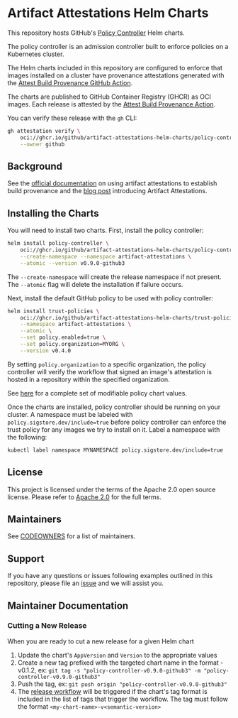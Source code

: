 # Artifact Attestations Helm Charts

This repository hosts GitHub's [Policy Controller](https://github.com/github/policy-controller) Helm charts.

The policy controller is an admission controller built to enforce policies
on a Kubernetes cluster.

The Helm charts included in this repository are configured to enforce that
images installed on a cluster have provenance attestations generated with the
[Attest Build Provenance GitHub Action](https://github.com/actions/attest-build-provenance).

The charts are published to GitHub Container Registry (GHCR) as OCI images. Each release is attested by
the [Attest Build Provenance Action](https://github.com/actions/attest-build-provenance).

You can verify these release with the `gh` CLI:
```bash
gh attestation verify \
    oci://ghcr.io/github/artifact-attestations-helm-charts/policy-controller:v0.9.0-github3 \
    --owner github
```

## Background

See the [official documentation](https://docs.github.com/en/actions/security-guides/using-artifact-attestations-to-establish-provenance-for-builds) on
using artifact attestations to establish build provenance and
the [blog post](https://github.blog/2024-05-02-introducing-artifact-attestations-now-in-public-beta/) introducing Artifact Attestations.

## Installing the Charts

You will need to install two charts. First, install the policy controller:

```bash
helm install policy-controller \
    oci://ghcr.io/github/artifact-attestations-helm-charts/policy-controller \
    --create-namespace --namespace artifact-attestations \
    --atomic --version v0.9.0-github3
```

The `--create-namespace` will create the release namespace if not present.
The `--atomic` flag will delete the installation if failure occurs.

Next, install the default GitHub policy to be used with policy controller:

```bash
helm install trust-policies \
    oci://ghcr.io/github/artifact-attestations-helm-charts/trust-policies \
    --namespace artifact-attestations \
    --atomic \
    --set policy.enabled=true \
    --set policy.organization=MYORG \
    --version v0.4.0
```

By setting `policy.organization` to a specific organization, the policy
controller will verify the workflow that signed an image's attestation is hosted
in a repository within the specified organization.

See [here](charts/policies/values.yaml) for a complete set of modifiable
policy chart values.

Once the charts are installed, policy controller should be running on your cluster.
A namespace must be labeled with `policy.sigstore.dev/include=true` before
policy controller can enforce the trust policy for any images we try to install
on it. Label a namespace with the following:
```bash
kubectl label namespace MYNAMESPACE policy.sigstore.dev/include=true
```

## License

This project is licensed under the terms of the Apache 2.0 open source license. Please refer to [Apache 2.0](./LICENSE) for the full terms.

## Maintainers

See [CODEOWNERS](./CODEOWNERS) for a list of maintainers.

## Support

If you have any questions or issues following examples outlined in this repository,
please file an [issue](https://github.com/github/artifact-attestations-helm-charts/issues/new?template=Blank+issue) and we will assist you.

## Maintainer Documentation

### Cutting a New Release

When you are ready to cut a new release for a given Helm chart

1. Update the chart's `AppVersion` and `Version` to the appropriate values
1. Create a new tag prefixed with the targeted chart name in the format <my-chart-name>-v0.1.2, ex: `git tag -s "policy-controller-v0.9.0-github3" -m "policy-controller-v0.9.0-github3"`
1. Push the tag, ex: `git push origin "policy-controller-v0.9.0-github3"`
1. The [release workflow](.github/workflows/release.yml) will be triggered if
the chart's tag format is included in the list of tags that trigger the workflow.
The tag must follow the format `<my-chart-name>-v<semantic-version>`

